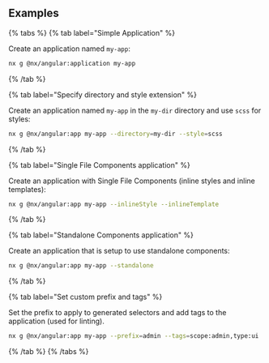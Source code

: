 ## Examples

{% tabs %}
{% tab label="Simple Application" %}

Create an application named `my-app`:

```bash
nx g @nx/angular:application my-app
```

{% /tab %}

{% tab label="Specify directory and style extension" %}

Create an application named `my-app` in the `my-dir` directory and use `scss` for styles:

```bash
nx g @nx/angular:app my-app --directory=my-dir --style=scss
```

{% /tab %}

{% tab label="Single File Components application" %}

Create an application with Single File Components (inline styles and inline templates):

```bash
nx g @nx/angular:app my-app --inlineStyle --inlineTemplate
```

{% /tab %}

{% tab label="Standalone Components application" %}

Create an application that is setup to use standalone components:

```bash
nx g @nx/angular:app my-app --standalone
```

{% /tab %}

{% tab label="Set custom prefix and tags" %}

Set the prefix to apply to generated selectors and add tags to the application (used for linting).

```bash
nx g @nx/angular:app my-app --prefix=admin --tags=scope:admin,type:ui
```

{% /tab %}
{% /tabs %}
